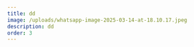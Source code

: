 ```yaml
---
title: dd
image: /uploads/whatsapp-image-2025-03-14-at-18.10.17.jpeg
description: dd
order: 3
---
```

